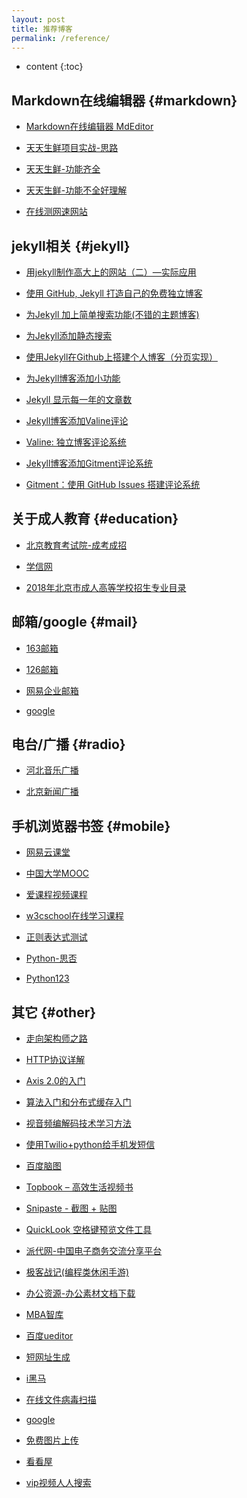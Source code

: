 ```yaml
---
layout: post
title: 推荐博客
permalink: /reference/
---
```


* content
{:toc}


Markdown在线编辑器								{#markdown}
-----------------------------------------------------------------
+ [Markdown在线编辑器 MdEditor](https://www.mdeditor.com/)

+ [天天生鲜项目实战-思路](https://www.cnblogs.com/welan/p/9231530.html)

+ [天天生鲜-功能齐全](https://github.com/sweetdoctor/dailyfresh)

+ [天天生鲜-功能不全好理解](https://github.com/shihao1010/tiantianshengxian)

+ [在线测网速网站](http://www.speedtest.cn/)


jekyll相关										{#jekyll}
-----------------------------------------------------------------
+ [用jekyll制作高大上的网站（二）—实际应用](http://www.cnblogs.com/strick/p/5484779.html)

+ [使用 GitHub, Jekyll 打造自己的免费独立博客](https://blog.csdn.net/on_1y/article/details/19259435)

+ [为Jekyll 加上简单搜索功能(不错的主题博客)](https://blog.fooleap.org/jekyll-simple-search.html)

+ [为Jekyll添加静态搜索](http://kingauthur.info/2012/12/03/the-things-about-jekyll/)

+ [使用Jekyll在Github上搭建个人博客（分页实现）](https://segmentfault.com/a/1190000000406015)

+ [为Jekyll博客添加小功能](https://blog.csdn.net/ds19991999/article/details/81293467)

+ [Jekyll 显示每一年的文章数](https://blog.fooleap.org/posts-size-for-each-year-in-jekyll.html)

+ [Jekyll博客添加Valine评论](https://www.cnblogs.com/gr4ss/p/9998600.html)

+ [Valine: 独立博客评论系统](https://deserts.io/diy-a-comment-system/)

+ [Jekyll博客添加Gitment评论系统](https://blog.csdn.net/zhangquan2015/article/details/80178794)

+ [Gitment：使用 GitHub Issues 搭建评论系统](https://imsun.net/posts/gitment-introduction/)



关于成人教育									{#education}
-----------------------------------------------------------------

+ [北京教育考试院-成考成招](https://www.bjeea.cn/html/ckcz/)

+ [学信网](https://www.chsi.com.cn/)

+ [2018年北京市成人高等学校招生专业目录](https://www.bjeea.cn/html/ckcz/zyml/2018/0823/71484.html)


邮箱/google					{#mail}
-----------------------------------------------------------------

+ [163邮箱](https://mail.163.com/)

+ [126邮箱](https://mail.126.com/)

+ [网易企业邮箱](https://qiye.163.com/login/)

+ [google](https://www.google.com/)


电台/广播					{#radio}
-----------------------------------------------------------------

+ [河北音乐广播](https://www.qingting.fm/radios/1649)

+ [北京新闻广播](https://www.qingting.fm/radios/339)


手机浏览器书签									{#mobile}
-----------------------------------------------------------------

+ [网易云课堂](https://study.163.com/)

+ [中国大学MOOC](https://www.icourse163.org/)

+ [爱课程视频课程](http://www.icourses.cn/home/)

+ [w3cschool在线学习课程](https://www.w3cschool.cn/)

+ [正则表达式测试](http://tool.oschina.net/regex/)

+ [Python-思否](https://segmentfault.com/t/python)

+ [Python123](https://www.python123.io/)

其它												{#other}
-----------------------------------------------------------------

+ [走向架构师之路](http://blog.csdn.net/cutesource/article/details/4901506)

+ [HTTP协议详解](http://www.jmarshall.com/easy/http/)

+ [Axis 2.0的入门](http://blog.csdn.net/csh624366188/article/details/8362696)

+ [算法入门和分布式缓存入门](http://www.cnblogs.com/huangxincheng/archive/2011/11/14/2249046.html)

+ [视音频编解码技术学习方法](http://blog.csdn.net/leixiaohua1020/article/details/18893769)

+ [使用Twilio+python给手机发短信](https://www.jianshu.com/p/91b55f47de8a)

+ [百度脑图](http://naotu.baidu.com/)

+ [Topbook – 高效生活视频书](https://topbook.cc/overview)

+ [Snipaste - 截图 + 贴图](https://zh.snipaste.com/)

+ [QuickLook 空格键预览文件工具](https://pooi.moe/QuickLook/)

+ [派代网-中国电子商务交流分享平台](http://www.paidai.com/)

+ [极客战记(编程类休闲手游)](https://codecombat.163.com/)

+ [办公资源-办公素材文档下载](http://www.bangongziyuan.com/)

+ [MBA智库](https://www.mbalib.com/)

+ [百度ueditor](https://ueditor.baidu.com/website/onlinedemo.html)

+ [短网址生成](http://dwz.wailian.work/)

+ [i黑马](http://www.iheima.com/)

+ [在线文件病毒扫描](http://www.virscan.org/language/zh-cn/)

+ [google](https://www.google.com.hk/)

+ [免费图片上传](http://chuantu.biz/)

+ [看看屋](https://www.kankanwu.com/)

+ [vip视频人人搜索](http://vip.renrensousuo.com)

